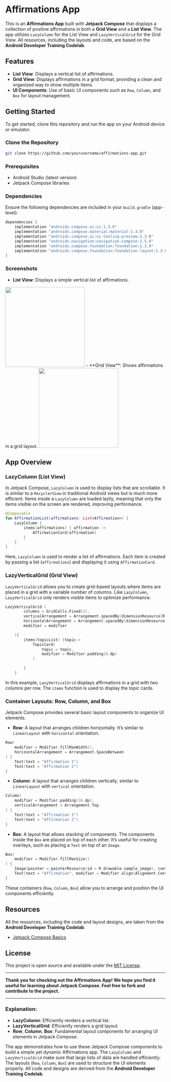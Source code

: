 
# Affirmations App

This is an **Affirmations App** built with **Jetpack Compose** that displays a collection of positive affirmations in both a **Grid View** and a **List View**. The app utilizes `LazyColumn` for the List View and `LazyVerticalGrid` for the Grid View. All resources, including the layouts and code, are based on the **Android Developer Training Codelab**.

## Features

- **List View**: Displays a vertical list of affirmations.
- **Grid View**: Displays affirmations in a grid format, providing a clean and organized way to show multiple items.
- **UI Components**: Use of basic UI components such as `Row`, `Column`, and `Box` for layout management.

## Getting Started

To get started, clone this repository and run the app on your Android device or emulator.

### Clone the Repository

```bash
git clone https://github.com/yourusername/affirmations-app.git
```

### Prerequisites

- Android Studio (latest version)
- Jetpack Compose libraries

### Dependencies

Ensure the following dependencies are included in your `build.gradle` (app-level):

```gradle
dependencies {
    implementation "androidx.compose.ui:ui:1.3.0"
    implementation "androidx.compose.material:material:1.3.0"
    implementation "androidx.compose.ui:ui-tooling-preview:1.3.0"
    implementation "androidx.navigation:navigation-compose:2.5.0"
    implementation "androidx.compose.foundation:foundation:1.3.0"
    implementation "androidx.compose.foundation:foundation-layout:1.3.0"
}
```

### Screenshots

- **List View**: Displays a simple vertical list of affirmations.
<img src="https://github.com/user-attachments/assets/7c941d1e-be08-4b00-b1f3-fcb36710c35c" width="250">
- **Grid View**: Shows affirmations in a grid layout.
  <img src="https://github.com/user-attachments/assets/d6f89534-bf02-4aef-b780-dce6363391a1" width="250">



## App Overview

### LazyColumn (List View)

In Jetpack Compose, `LazyColumn` is used to display lists that are scrollable. It is similar to a `RecyclerView` in traditional Android views but is much more efficient. Items inside a `LazyColumn` are loaded lazily, meaning that only the items visible on the screen are rendered, improving performance.

```kotlin
@Composable
fun AffirmationList(affirmations: List<Affirmation>) {
    LazyColumn {
        items(affirmations) { affirmation ->
            AffirmationCard(affirmation)
        }
    }
}
```

Here, `LazyColumn` is used to render a list of affirmations. Each item is created by passing a list (`affirmations`) and displaying it using `AffirmationCard`.

### LazyVerticalGrid (Grid View)

`LazyVerticalGrid` allows you to create grid-based layouts where items are placed in a grid with a variable number of columns. Like `LazyColumn`, `LazyVerticalGrid` only renders visible items to optimize performance.

```kotlin
LazyVerticalGrid (
        columns = GridCells.Fixed(2),
        verticalArrangement = Arrangement.spacedBy(dimensionResource(R.dimen.padding_small)),
        horizontalArrangement = Arrangement.spacedBy(dimensionResource(R.dimen.padding_small)),
        modifier = modifier

    ){
        items(topicList) {topic->
            TopicCard(
                topic = topic,
                modifier = Modifier.padding(8.dp)
            )

        }
    }
```

In this example, `LazyVerticalGrid` displays affirmations in a grid with two columns per row. The `items` function is used to display the topic cards.

### Container Layouts: Row, Column, and Box

Jetpack Compose provides several basic layout components to organize UI elements.

- **Row**: A layout that arranges children horizontally. It’s similar to `LinearLayout` with `horizontal` orientation.

```kotlin
Row(
    modifier = Modifier.fillMaxWidth(),
    horizontalArrangement = Arrangement.SpaceBetween
) {
    Text(text = "Affirmation 1")
    Text(text = "Affirmation 2")
}
```

- **Column**: A layout that arranges children vertically, similar to `LinearLayout` with `vertical` orientation.

```kotlin
Column(
    modifier = Modifier.padding(16.dp),
    verticalArrangement = Arrangement.Top
) {
    Text(text = "Affirmation 1")
    Text(text = "Affirmation 2")
}
```

- **Box**: A layout that allows stacking of components. The components inside the `Box` are placed on top of each other. It’s useful for creating overlays, such as placing a `Text` on top of an `Image`.

```kotlin
Box(
    modifier = Modifier.fillMaxSize()
) {
    Image(painter = painterResource(id = R.drawable.sample_image), contentDescription = "Sample Image")
    Text(text = "Affirmation", modifier = Modifier.align(Alignment.Center))
}
```

These containers (`Row`, `Column`, `Box`) allow you to arrange and position the UI components efficiently.



## Resources

All the resources, including the code and layout designs, are taken from the **Android Developer Training Codelab**.

- [Jetpack Compose Basics](https://developer.android.com/courses/pathways/compose)

## License

This project is open source and available under the [MIT License](LICENSE).

---

**Thank you for checking out the Affirmations App! We hope you find it useful for learning about Jetpack Compose. Feel free to fork and contribute to the project.**

---

### Explanation:

- **LazyColumn**: Efficiently renders a vertical list.
- **LazyVerticalGrid**: Efficiently renders a grid layout.
- **Row**, **Column**, **Box**: Fundamental layout components for arranging UI elements in Jetpack Compose.

The app demonstrates how to use these Jetpack Compose components to build a simple yet dynamic Affirmations app. The `LazyColumn` and `LazyVerticalGrid` make sure that large lists of data are handled efficiently. The layouts (`Row`, `Column`, `Box`) are used to structure the UI elements properly. All code and designs are derived from the **Android Developer Training Codelab**.
